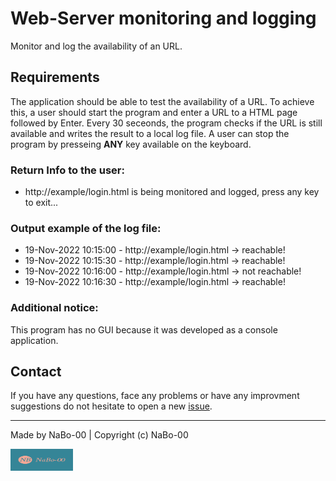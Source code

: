 # Web-Server monitoring and logging
Monitor and log the availability of an URL.

## Requirements
The application should be able to test the availability of a URL. 
To achieve this, a user should start the program and enter a URL to a HTML page followed by Enter.
Every 30 seceonds, the program checks if the URL is still available and writes the result to a local log file.
A user can stop the program by presseing **ANY** key available on the keyboard. 

### Return Info to the user:
+ http://example/login.html is being monitored and logged, press any key to exit...

### Output example of the log file:
- 19-Nov-2022 10:15:00 - http://example/login.html -> reachable!
- 19-Nov-2022 10:15:30 - http://example/login.html -> reachable!
- 19-Nov-2022 10:16:00 - http://example/login.html -> not reachable!
- 19-Nov-2022 10:16:30 - http://example/login.html -> reachable!

### Additional notice:
This program has no GUI because it was developed as a console application.

## Contact
If you have any questions, face any problems or have any improvment suggestions do not hesitate to open a new [issue](https://github.com/NaBo-00/monitor_log_Web-Server/issues/new).

---
Made by NaBo-00 | Copyright (c) NaBo-00

<!--Made by Na-Bo00 ![Na-Bo00-Logo.jpg](Na-Bo00-Logo.jpg "Na-Bo00-Logo")--!>
<div><img alt="NaBo-00-logo.png" src="NaBo-00-logo.png" width="100" height="35" /></div>
